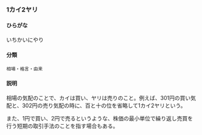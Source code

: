 <div style="display:none;">

## [あ行](securities-terms?id=あ行)
## [か行](securities-terms?id=か行)
## [さ行](securities-terms?id=さ行)
## [た行](securities-terms?id=た行)
## [な行](securities-terms?id=な行)
## [は行](securities-terms?id=は行)
## [ま行](securities-terms?id=ま行)
## [や行](securities-terms?id=や行)
## [ら行](securities-terms?id=ら行)
## [わ行](securities-terms?id=わ行)
## [英数字・記号](securities-terms?id=英数字・記号)

</div>

### 1カイ2ヤリ

#### ひらがな

いちかいにやり

#### 分類

`相場・格言・由来`

#### 説明

相場の気配のことで、カイは買い、ヤリは売りのこと。例えば、301円の買い気配と、302円の売り気配の時に、百と十の位を省略して1カイ2ヤリという。
 
また、1円で買い、2円で売るというような、株価の最小単位で繰り返し売買を行う短期の取引手法のことを指す場合もある。

